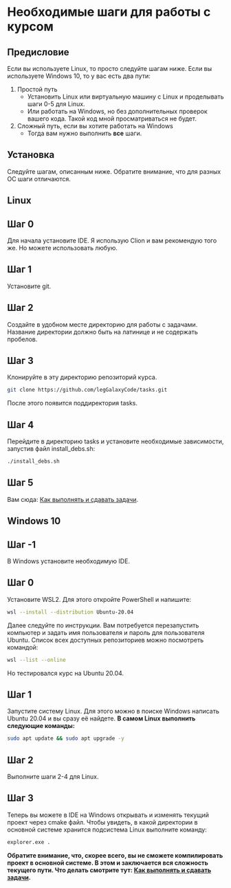 # Необходимые шаги для работы с курсом

## Предисловие
Если вы используете Linux, то просто следуйте шагам ниже.
Если вы используете Windows 10, то у вас есть два пути:
1. Простой путь
    - Установить Linux или виртуальную машину с Linux и проделывать шаги 0-5 для Linux.
    - Или работать на Windows, но без дополнительных проверок вашего кода. Такой код мной просматриваться не будет.
2. Сложный путь, если вы хотите работать на Windows
    - Тогда вам нужно выполнить **все** шаги.

## Установка
Следуйте шагам, описанным ниже. Обратите внимание, что для разных ОС шаги отличаются.

## Linux
## Шаг 0
Для начала установите IDE. Я использую Clion и вам рекомендую того же. Но можете использовать любую.

## Шаг 1
Установите git.

## Шаг 2
Создайте в удобном месте директорию для работы с задачами. Название директории должно быть на латинице и не содержать пробелов.

## Шаг 3
Клонируйте в эту директорию репозиторий курса.
```bash
git clone https://github.com/legGalaxyCode/tasks.git
```
После этого появится поддиректория tasks.

## Шаг 4
Перейдите в директорию tasks и установите необходимые зависимости, запустив файл install_debs.sh:
```bash
./install_debs.sh
```

## Шаг 5
Вам сюда: [Как выполнять и сдавать задачи](./tests.md).

## Windows 10

## Шаг -1
В Windows установите необходимую IDE.

## Шаг 0
Установите WSL2. Для этого откройте PowerShell и напишите:
```bash
wsl --install --distribution Ubuntu-20.04
```
Далее следуйте по инструкции. Вам потребуется перезапустить компьютер и задать имя пользователя и пароль для пользователя Ubuntu.
Список всех доступных репозиториев можно посмотреть командой:
```bash
wsl --list --online
```
Но тестировался курс на Ubuntu 20.04.

## Шаг 1
Запустите систему Linux. Для этого можно в поиске Windows написать Ubuntu 20.04 и вы сразу её найдете.
**В самом Linux выполнить следующие команды:**
```bash
sudo apt update && sudo apt upgrade -y
```

## Шаг 2
Выполните шаги 2-4 для Linux.

## Шаг 3
Теперь вы можете в IDE на Windows открывать и изменять текущий проект через cmake файл.
Чтобы увидеть, в какой директории в основной системе хранится подсистема Linux выполните команду:
```bash
explorer.exe .
```
**Обратите внимание, что, скорее всего, вы не сможете компилировать проект в основной системе. В этом и заключается
вся сложность текущего пути. Что делать смотрите тут: [Как выполнять и сдавать задачи](./tests.md).**
